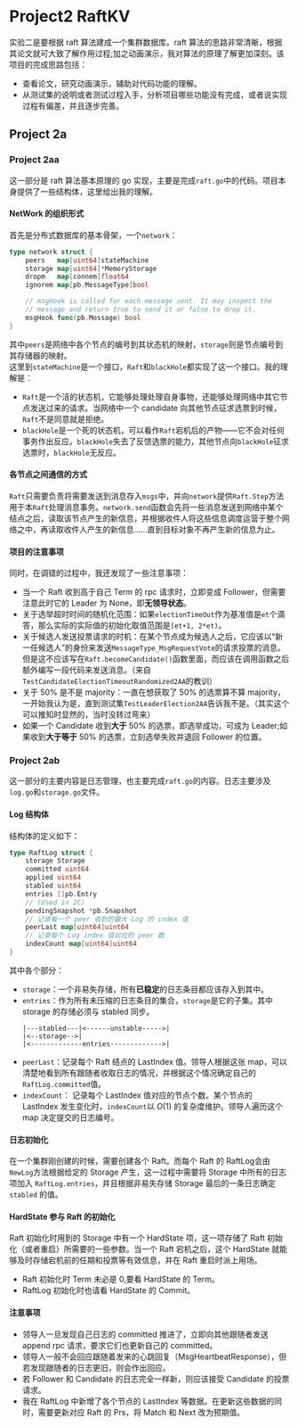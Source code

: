 # Project2 RaftKV

实验二是要根据 raft 算法建成一个集群数据库。raft 算法的思路非常清晰，根据其论文就可大致了解作用过程;加之动画演示，我对算法的原理了解更加深刻。该项目的完成思路包括：
- 查看论文，研究动画演示，辅助对代码功能的理解。
- 从测试集的说明或者测试过程入手，分析项目哪些功能没有完成，或者说实现过程有偏差，并且逐步完善。

## Project 2a
### Project 2aa
这一部分是 raft 算法基本原理的 go 实现，主要是完成`raft.go`中的代码。项目本身提供了一些结构体，这里给出我的理解。  
#### NetWork 的组织形式
首先是分布式数据库的基本骨架，一个`network`：
```go
type network struct {
	peers   map[uint64]stateMachine
	storage map[uint64]*MemoryStorage
	dropm   map[connem]float64
	ignorem map[pb.MessageType]bool

	// msgHook is called for each message sent. It may inspect the
	// message and return true to send it or false to drop it.
	msgHook func(pb.Message) bool
}
```
其中`peers`是网络中各个节点的编号到其状态机的映射，`storage`则是节点编号到其存储器的映射。  
这里到`stateMachine`是一个接口，`Raft`和`blackHole`都实现了这一个接口。我的理解是：

- `Raft`是一个活的状态机，它能够处理处理自身事物，还能够处理网络中其它节点发送过来的请求。当网络中一个 candidate 向其他节点征求选票到时候，`Raft`不是同意就是拒绝。
- `blackHole`是一个死的状态机，可以看作`Raft`宕机后的产物——它不会对任何事务作出反应。`blackHole`失去了反馈选票的能力，其他节点向`blackHole`征求选票时，`blackHole`无反应。

#### 各节点之间通信的方式
`Raft`只需要负责将需要发送到消息存入`msgs`中，并向`network`提供`Raft.Step`方法用于本`Raft`处理消息事务。`network.send`函数会先将一些消息发送到网络中某个结点之后，读取该节点产生的新信息，并根据收件人将这些信息调度运营于整个网络之中，再读取收件人产生的新信息……直到目标对象不再产生新的信息为止。

#### 项目的注意事项
同时，在调错的过程中，我还发现了一些注意事项：

- 当一个 Raft 收到高于自己 Term 的 rpc 请求时，立即变成 Follower，但需要注意此时它的 Leader 为 None，即**无领导状态**。
- 关于选举超时时间的随机化范围：如果`electionTimeOut`作为基准值是`et`个滴答，那么实际的实际值的初始化取值范围是`[et+1, 2*et)`。
- 关于候选人发送投票请求的时机：在某个节点成为候选人之后，它应该以“新一任候选人”的身份来发送`MessageType_MsgRequestVote`的请求投票的消息。但是这不应该写在`Raft.becomeCandidate()`函数里面，而应该在调用函数之后额外编写一段代码来发送消息。（来自`TestCandidateElectionTimeoutRandomized2AA`的教训）
- 关于 50% 是不是 majority：一直在想获取了 50% 的选票算不算 majority，一开始我认为是，直到测试集`TestLeaderElection2AA`告诉我不是。（其实这个可以推知时显然的，当时没转过弯来）
- 如果一个 Candidate 收到**大于** 50% 的选票，即选举成功，可成为 Leader;如果收到**大于等于** 50% 的选票，立刻选举失败并退回 Follower 的位置。

### Project 2ab

这一部分的主要内容是日志管理，也主要完成`raft.go`的内容。日志主要涉及`log.go`和`storage.go`文件。
#### Log 结构体
结构体的定义如下：
```go
type RaftLog struct {
	storage Storage
	committed uint64
	applied uint64
	stabled uint64
	entries []pb.Entry
	// (Used in 2C)
	pendingSnapshot *pb.Snapshot
	// 记录每一个 peer 收到的最大 Log 的 index 值
	peerLast map[uint64]uint64
	// 记录每个 Log index 值对应的 peer 数
	indexCount map[uint64]uint64
}
```
其中各个部分：
- `storage`：一个非易失存储，所有**已稳定**的日志条目都应该存入到其中。
- `entries`：作为所有未压缩的日志条目的集合，`storage`是它的子集。其中 storage 的存储必须与 stabled 同步。
	```
	|---stabled---|<------unstable----->|
	|<--storage-->|
	|<-------------entries------------->|
	```
- `peerLast`：记录每个 Raft 结点的 LastIndex 值。领导人根据这张 map，可以清楚地看到所有跟随者收取日志的情况，并根据这个情况确定自己的`RaftLog.committed`值。
- `indexCount`： 记录每个 LastIndex 值对应的节点个数。某个节点的 LastIndex 发生变化时，`indexCount`以 $O(1)$ 的复杂度维护。领导人遍历这个 map 决定提交的日志编号。

#### 日志初始化
在一个集群刚创建的时候，需要创建各个 Raft。而每个 Raft 的 RaftLog会由`NewLog`方法根据给定的 Storage 产生，这一过程中需要将 Storage 中所有的日志项加入 `RaftLog.entries`，并且根据非易失存储 Storage 最后的一条日志确定 `stabled` 的值。

#### HardState 参与 Raft 的初始化
Raft 初始化时用到的 Storage 中有一个 HardState 项，这一项存储了 Raft 初始化（或者重启）所需要的一些参数。当一个 Raft 宕机之后，这个 HardState 就能够及时存储宕机前的任期和投票等有效信息，并在 Raft 重启时派上用场。

- Raft 初始化时 Term 未必是 0,要看 HardState 的 Term。
- RaftLog 初始化时也请看 HardState 的 Commit。

#### 注意事项
- 领导人一旦发现自己日志的 committed 推进了，立即向其他跟随者发送 append rpc 请求，要求它们也更新自己的 committed。
- 领导人一般不会回应跟随着发来的心跳回复（MsgHeartbeatResponse），但若发现跟随者的日志更旧，则会作出回应。
- 若 Follower 和 Candidate 的日志完全一样新，则应该接受 Candidate 的投票请求。
- 我在 RaftLog 中新增了各个节点的 LastIndex 等数据。在更新这些数据的同时，需要更新对应 Raft 的 Prs，将 Match 和 Next 改为预期值。
